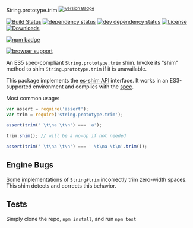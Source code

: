 String.prototype.trim <sup>[![Version Badge][npm-version-svg]][package-url]</sup>

[![Build Status][travis-svg]][travis-url]
[![dependency status][deps-svg]][deps-url]
[![dev dependency status][dev-deps-svg]][dev-deps-url]
[![License][license-image]][license-url]
[![Downloads][downloads-image]][downloads-url]

[![npm badge][npm-badge-png]][package-url]

[![browser support][testling-svg]][testling-url]

An ES5 spec-compliant `String.prototype.trim` shim. Invoke its "shim" method to shim `String.prototype.trim` if it is unavailable.

This package implements the [es-shim API](https://github.com/es-shims/api) interface. It works in an ES3-supported environment and complies with the [spec](http://www.ecma-international.org/ecma-262/5.1/#sec-15.5.4.20).

Most common usage:

```js
var assert = require('assert');
var trim = require('string.prototype.trim');

assert(trim(' \t\na \t\n') === 'a');

trim.shim(); // will be a no-op if not needed

assert(trim(' \t\na \t\n') === ' \t\na \t\n'.trim());
```

## Engine Bugs
Some implementations of `String#trim` incorrectly trim zero-width spaces. This shim detects and corrects this behavior.

## Tests
Simply clone the repo, `npm install`, and run `npm test`

[package-url]: https://npmjs.com/package/string.prototype.trim
[npm-version-svg]: http://versionbadg.es/es-shims/String.prototype.trim.svg
[travis-svg]: https://travis-ci.org/es-shims/String.prototype.trim.svg
[travis-url]: https://travis-ci.org/es-shims/String.prototype.trim
[deps-svg]: https://david-dm.org/es-shims/String.prototype.trim.svg
[deps-url]: https://david-dm.org/es-shims/String.prototype.trim
[dev-deps-svg]: https://david-dm.org/es-shims/String.prototype.trim/dev-status.svg
[dev-deps-url]: https://david-dm.org/es-shims/String.prototype.trim#info=devDependencies
[testling-svg]: https://ci.testling.com/es-shims/String.prototype.trim.png
[testling-url]: https://ci.testling.com/es-shims/String.prototype.trim
[npm-badge-png]: https://nodei.co/npm/string.prototype.trim.png?downloads=true&stars=true
[license-image]: http://img.shields.io/npm/l/string.prototype.trim.svg
[license-url]: LICENSE
[downloads-image]: http://img.shields.io/npm/dm/string.prototype.trim.svg
[downloads-url]: http://npm-stat.com/charts.html?package=string.prototype.trim
